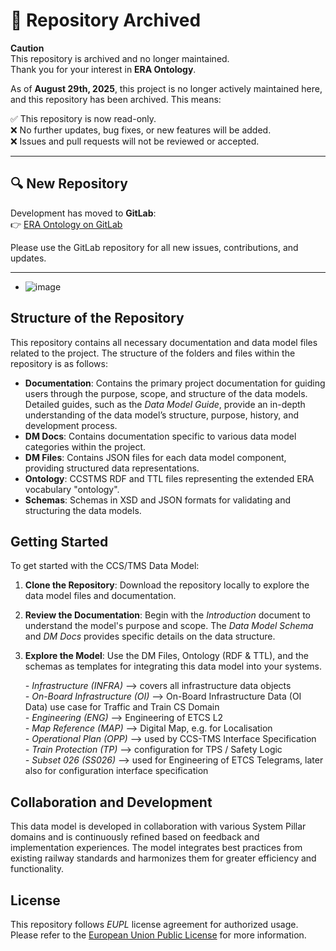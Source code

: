 # 🚨 Repository Archived

**Caution**  
This repository is archived and no longer maintained.  
Thank you for your interest in **ERA Ontology**.  

As of **August 29th, 2025**, this project is no longer actively maintained here, and this repository has been archived. This means:

✅ This repository is now read-only.  
❌ No further updates, bug fixes, or new features will be added.  
❌ Issues and pull requests will not be reviewed or accepted.  

---

## 🔍 New Repository

Development has moved to **GitLab**:  
👉 [ERA Ontology on GitLab](https://gitlab.com/era-europa-eu/public/interoperable-data-programme/era-ontology/era-ontology/-/tree/ext-ccstms?ref_type=heads)

Please use the GitLab repository for all new issues, contributions, and updates.




---

- ![image](https://github.com/user-attachments/assets/4abf60b6-cce3-40c7-b983-e21b2df063fe)


## Structure of the Repository

This repository contains all necessary documentation and data model files related to the project. The structure of the folders and files within the repository is as follows:

- **Documentation**: Contains the primary project documentation for guiding users through the purpose, scope, and structure of the data models. Detailed guides, such as the *Data Model Guide*, provide an in-depth understanding of the data model’s structure, purpose, history, and development process.
- **DM Docs**: Contains documentation specific to various data model categories within the project.
- **DM Files**: Contains JSON files for each data model component, providing structured data representations.
- **Ontology**: CCSTMS RDF and TTL files representing the extended ERA vocabulary "ontology".
- **Schemas**: Schemas in XSD and JSON formats for validating and structuring the data models.

  
## Getting Started

To get started with the CCS/TMS Data Model:

1. **Clone the Repository**: Download the repository locally to explore the data model files and documentation.
2. **Review the Documentation**: Begin with the *Introduction* document to understand the model's purpose and scope. The *Data Model Schema* and *DM Docs* provides specific details on the data structure.
3. **Explore the Model**: Use the DM Files, Ontology (RDF & TTL), and the schemas as templates for integrating this data model into your systems.

      *- Infrastructure (INFRA)*           -->    covers all infrastructure data objects <br>
      *- On-Board Infrastructure (OI)*     -->    On-Board Infrastructure Data (OI Data) use case for Traffic and Train CS Domain <br>
      *- Engineering (ENG)*                -->    Engineering of ETCS L2 <br>
      *- Map Reference (MAP)*              -->    Digital Map, e.g. for Localisation <br>
      *- Operational Plan (OPP)*           -->    used by CCS-TMS Interface Specification <br>
      *- Train Protection (TP)*            -->    configuration for TPS / Safety Logic <br>
      *- Subset 026 (SS026)*               -->    used for Engineering of ETCS Telegrams, later also for configuration interface specification <br>


## Collaboration and Development

This data model is developed in collaboration with various System Pillar domains and is continuously refined based on feedback and implementation experiences. The model integrates best practices from existing railway standards and harmonizes them for greater efficiency and functionality.

## License

This repository follows *EUPL* license agreement for authorized usage. Please refer to the [European Union Public License](https://eupl.eu/1.2/en/) for more information.
